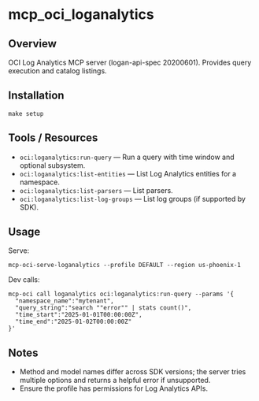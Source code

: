 # mcp_oci_loganalytics

## Overview
OCI Log Analytics MCP server (logan-api-spec 20200601). Provides query execution and catalog listings.

## Installation
```
make setup
```

## Tools / Resources
- `oci:loganalytics:run-query` — Run a query with time window and optional subsystem.
- `oci:loganalytics:list-entities` — List Log Analytics entities for a namespace.
- `oci:loganalytics:list-parsers` — List parsers.
- `oci:loganalytics:list-log-groups` — List log groups (if supported by SDK).

## Usage
Serve:
```
mcp-oci-serve-loganalytics --profile DEFAULT --region us-phoenix-1
```
Dev calls:
```
mcp-oci call loganalytics oci:loganalytics:run-query --params '{
  "namespace_name":"mytenant",
  "query_string":"search ""error"" | stats count()",
  "time_start":"2025-01-01T00:00:00Z",
  "time_end":"2025-01-02T00:00:00Z"
}'
```

## Notes
- Method and model names differ across SDK versions; the server tries multiple options and returns a helpful error if unsupported.
- Ensure the profile has permissions for Log Analytics APIs.
